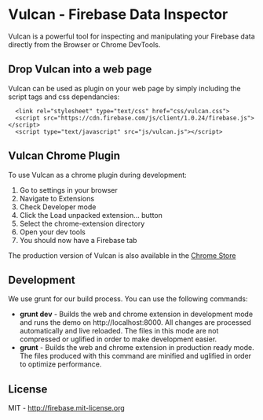 # Vulcan - Firebase Data Inspector
Vulcan is a powerful tool for inspecting and manipulating your Firebase data directly from the Browser or Chrome DevTools.

## Drop Vulcan into a web page
Vulcan can be used as plugin on your web page by simply including the script tags and css dependancies:

```
  <link rel="stylesheet" type="text/css" href="css/vulcan.css">
  <script src="https://cdn.firebase.com/js/client/1.0.24/firebase.js"></script>
  <script type="text/javascript" src="js/vulcan.js"></script>
```

## Vulcan Chrome Plugin
To use Vulcan as a chrome plugin during development:

1. Go to settings in your browser
2. Navigate to Extensions
3. Check Developer mode
4. Click the Load unpacked extension... button
5. Select the chrome-extension directory
6. Open your dev tools
7. You should now have a Firebase tab

The production version of Vulcan is also available in the [Chrome Store](https://chrome.google.com/webstore/detail/vulcan-by-firebase/oippbnlmebalopjbkemajgfbglcjhnbl?utm_source=chrome-ntp-icon)


## Development
We use grunt for our build process. You can use the following commands:

- **grunt dev** - Builds the web and chrome extension in development mode and runs the demo on http://localhost:8000. All changes are processed automatically and live reloaded. The files in this mode are not compressed or uglified in order to make development easier.
- **grunt** - Builds the web and chrome extension in production ready mode. The files produced with this command are minified and uglified in order to optimize performance.


## License
MIT - http://firebase.mit-license.org

